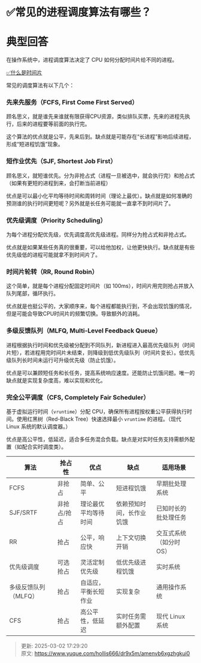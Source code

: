# ✅常见的进程调度算法有哪些？

# 典型回答


 在操作系统中，进程调度算法决定了 CPU 如何分配时间片给不同的进程。  



[✅什么是时间片](https://www.yuque.com/hollis666/dr9x5m/vucgu8)



常见的调度算法有以下几个：



### 先来先服务（FCFS, First Come First Served）


顾名思义，就是谁先来谁就有限获得CPU资源，类似排队买票，先来的进程先执行，后来的进程要等前面的执行完。



这个算法的优点就是公平，先来后到。缺点就是可能存在“长进程”影响后续进程，形成“短进程饥饿”现象。  



### 短作业优先（SJF, Shortest Job First）


顾名思义，就短谁优先。分为非抢占式（进程一旦被选中，就会执行完）和抢占式（如果有更短的进程到来，会打断当前进程）



优点是可以最小化平均等待时间和周转时间（理论上最优）。缺点就是如何准确的预测谁的执行时间更短呢？另外就是长任务可能就一直拿不到时间片了。



### 优先级调度（Priority Scheduling）


为每个进程分配优先级，优先调度高优先级进程。同样分为抢占式和非抢占式。



优点就是如果某些任务真的很重要，可以给他加权，让他更快执行。缺点就是有些优先级低的进程可能就拿不到时间片了。



### 时间片轮转（RR, Round Robin）


这个简单，就是每个进程分配固定时间片（如 100ms），时间片用完则抢占并放入队列尾部，循环执行。



优点就是也挺公平的，大家顺序来，每个进程都能执行到，不会出现饥饿的情况，但是可能会导致CPU时间片的频繁切换。导致额外的消耗。



### 多级反馈队列（MLFQ, Multi-Level Feedback Queue）


进程根据执行时间和优先级被分配到不同队列，新进程进入最高优先级队列（时间片短），若进程用完时间片未结束，则降级到低优先级队列（时间片变长）。低优先级队列长时间未运行可升级优先级（防止饥饿）。



优点是可以兼顾短任务和长任务，提高系统响应速度。还能防止饥饿问题。唯一的缺点就是实现复杂度高，难以实现和优化。  



### 完全公平调度（CFS, Completely Fair Scheduler）


基于虚拟运行时间（`vruntime`）分配 CPU，确保所有进程按权重公平获得执行时间。使用红黑树（Red-Black Tree）快速选择最小 `vruntime` 的进程。（现代 Linux 系统的默认调度器。）



优点是高公平性，低延迟，适合多任务混合负载。缺点是对实时任务支持需额外配置（如配合实时调度类）。



| **算法** | **抢占性** | **优点** | **缺点** | **适用场景** |
| --- | --- | --- | --- | --- |
| <font style="color:rgb(64, 64, 64);">FCFS</font> | <font style="color:rgb(64, 64, 64);">非抢占</font> | <font style="color:rgb(64, 64, 64);">简单、公平</font> | <font style="color:rgb(64, 64, 64);">短进程饥饿</font> | <font style="color:rgb(64, 64, 64);">早期批处理系统</font> |
| <font style="color:rgb(64, 64, 64);">SJF/SRTF</font> | <font style="color:rgb(64, 64, 64);">非抢占/抢占</font> | <font style="color:rgb(64, 64, 64);">理论最优平均等待时间</font> | <font style="color:rgb(64, 64, 64);">依赖预知时间，长作业饥饿</font> | <font style="color:rgb(64, 64, 64);">已知时长的批处理任务</font> |
| <font style="color:rgb(64, 64, 64);">RR</font> | <font style="color:rgb(64, 64, 64);">抢占</font> | <font style="color:rgb(64, 64, 64);">公平，响应快</font> | <font style="color:rgb(64, 64, 64);">上下文切换开销</font> | <font style="color:rgb(64, 64, 64);">交互式系统（如分时 OS）</font> |
| <font style="color:rgb(64, 64, 64);">优先级调度</font> | <font style="color:rgb(64, 64, 64);">可选抢占</font> | <font style="color:rgb(64, 64, 64);">灵活定制优先级</font> | <font style="color:rgb(64, 64, 64);">低优先级进程饥饿</font> | <font style="color:rgb(64, 64, 64);">实时系统</font> |
| <font style="color:rgb(64, 64, 64);">多级反馈队列（MLFQ）</font> | <font style="color:rgb(64, 64, 64);">抢占</font> | <font style="color:rgb(64, 64, 64);">自适应，平衡长短作业</font> | <font style="color:rgb(64, 64, 64);">实现复杂</font> | <font style="color:rgb(64, 64, 64);">通用操作系统</font> |
| <font style="color:rgb(64, 64, 64);">CFS</font> | <font style="color:rgb(64, 64, 64);">抢占</font> | <font style="color:rgb(64, 64, 64);">高公平性，低延迟</font> | <font style="color:rgb(64, 64, 64);">实时任务需额外配置</font> | <font style="color:rgb(64, 64, 64);">现代 Linux 系统</font> |


  
 



> 更新: 2025-03-02 17:29:20  
> 原文: <https://www.yuque.com/hollis666/dr9x5m/amenvb6xgzhgkui0>